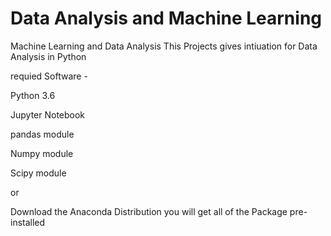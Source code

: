 # Data Analysis and Machine Learning
 Machine Learning and Data Analysis
This Projects gives intiuation for Data Analysis in Python 



requied Software -


Python 3.6

Jupyter Notebook

pandas module

Numpy module

Scipy module

  or 
  
Download the Anaconda Distribution you will get all of the Package pre-installed  
